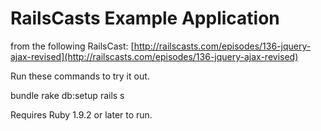 # RailsCasts Example Application
from the following RailsCast: [http://railscasts.com/episodes/136-jquery-ajax-revised](http://railscasts.com/episodes/136-jquery-ajax-revised)

Run these commands to try it out.


bundle
rake db:setup
rails s


Requires Ruby 1.9.2 or later to run.
